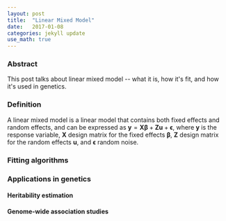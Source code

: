 ```yaml
---
layout: post
title:  "Linear Mixed Model"
date:   2017-01-08
categories: jekyll update
use_math: true
---
```


### Abstract

This post talks about linear mixed model -- what it is, how it's fit, and how it's used in genetics.

### Definition

A linear mixed model is a linear model that contains both fixed effects and random effects, and can be expressed as $\textbf{y} = \textbf{X}\mathbf{\beta} + \textbf{Z}\textbf{u} + \mathbf{\epsilon}$, where $\textbf{y}$ is the response variable, $\textbf{X}$ design matrix for the fixed effects $\mathbf{\beta}$, $\textbf{Z}$ design matrix for the random effects $\textbf{u}$, and $\mathbf{ϵ}$ random noise.

### Fitting algorithms

### Applications in genetics

#### Heritability estimation

#### Genome-wide association studies
